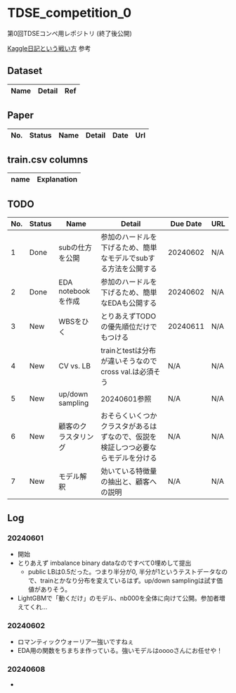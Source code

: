 # TDSE_competition_0

第0回TDSEコンペ用レポジトリ (終了後公開)

[Kaggle日記という戦い方](https://zenn.dev/fkubota/articles/3d8afb0e919b555ef068) 参考

## Dataset

|Name|Detail|Ref|
|---|---|---|

## Paper

|No.|Status|Name|Detail|Date|Url|
|---|---|---|---|---|---|

## train.csv columns

|name|Explanation|
|----|----|

## TODO

|No.|Status|Name|Detail|Due Date|URL|
|---|---|---|---|---|---|
| 1 | Done | subの仕方を公開 | 参加のハードルを下げるため、簡単なモデルでsubする方法を公開する | 20240602 | N/A |
| 2 | Done | EDA notebookを作成 | 参加のハードルを下げるため、簡単なEDAも公開する | 20240602 | N/A |
| 3 | New | WBSをひく | とりあえずTODOの優先順位だけでもつける | 20240611 | N/A |
| 4 | New | CV vs. LB | trainとtestは分布が違いそうなのでcross val.は必須そう | N/A | N/A |
| 5 | New | up/down sampling | 20240601参照 | N/A | N/A |
| 6 | New | 顧客のクラスタリング | おそらくいくつかクラスタがあるはずなので、仮説を検証しつつ必要ならモデルを分ける | N/A | N/A |
| 7 | New | モデル解釈 | 効いている特徴量の抽出と、顧客への説明 | N/A | N/A |

## Log

### 20240601

- 開始
- とりあえず imbalance binary dataなのですべて0埋めして提出
  - public LBは0.5だった。つまり半分が0, 半分が1というテストデータなので、trainとかなり分布を変えているはず。up/down samplingは試す価値がありそう。
- LightGBMで「動くだけ」のモデル、nb000を全体に向けて公開。参加者増えてくれ...
  
### 20240602

- ロマンティックウォーリアー強いですねぇ
- EDA用の関数をちまちま作っている。強いモデルはooooさんにお任せや！

### 20240608
- 